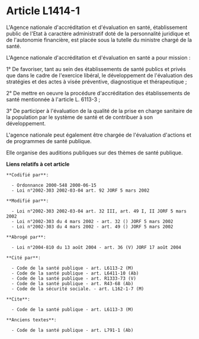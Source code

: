 # Article L1414-1

L'Agence nationale d'accréditation et d'évaluation en santé, établissement public de l'Etat à caractère administratif doté de
la personnalité juridique et de l'autonomie financière, est placée sous la tutelle du ministre chargé de la santé.

L'Agence nationale d'accréditation et d'évaluation en santé a pour mission :

1° De favoriser, tant au sein des établissements de santé publics et privés que dans le cadre de l'exercice libéral, le
développement de l'évaluation des stratégies et des actes à visée préventive, diagnostique et thérapeutique ;

2° De mettre en oeuvre la procédure d'accréditation des établissements de santé mentionnée à l'article L. 6113-3 ;

3° De participer à l'évaluation de la qualité de la prise en charge sanitaire de la population par le système de santé et de
contribuer à son développement.

L'agence nationale peut également être chargée de l'évaluation d'actions et de programmes de santé publique.

Elle organise des auditions publiques sur des thèmes de santé publique.

**Liens relatifs à cet article**

	**Codifié par**:

	  - Ordonnance 2000-548 2000-06-15
	  - Loi n°2002-303 2002-03-04 art. 92 JORF 5 mars 2002

	**Modifié par**:

	  - Loi n°2002-303 2002-03-04 art. 32 III, art. 49 I, II JORF 5 mars 2002
	  - Loi n°2002-303 du 4 mars 2002 - art. 32 () JORF 5 mars 2002
	  - Loi n°2002-303 du 4 mars 2002 - art. 49 () JORF 5 mars 2002

	**Abrogé par**:

	  - Loi n°2004-810 du 13 août 2004 - art. 36 (V) JORF 17 août 2004

	**Cité par**:

	  - Code de la santé publique - art. L6113-2 (M)
	  - Code de la santé publique - art. L6411-10 (Ab)
	  - Code de la santé publique - art. R1333-73 (V)
	  - Code de la santé publique - art. R43-68 (Ab)
	  - Code de la sécurité sociale. - art. L162-1-7 (M)

	**Cite**:

	  - Code de la santé publique - art. L6113-3 (M)

	**Anciens textes**:

	  - Code de la santé publique - art. L791-1 (Ab)
